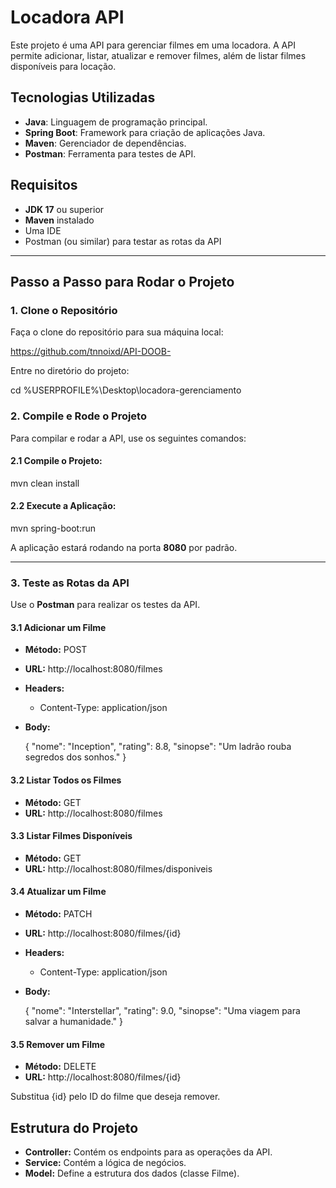 # Locadora API

Este projeto é uma API para gerenciar filmes em uma locadora. A API permite adicionar, listar, atualizar e remover filmes, além de listar filmes disponíveis para locação.

## Tecnologias Utilizadas

- **Java**: Linguagem de programação principal.
- **Spring Boot**: Framework para criação de aplicações Java.
- **Maven**: Gerenciador de dependências.
- **Postman**: Ferramenta para testes de API.

## Requisitos

- **JDK 17** ou superior
- **Maven** instalado
- Uma IDE
- Postman (ou similar) para testar as rotas da API

---

## Passo a Passo para Rodar o Projeto

### 1. Clone o Repositório

Faça o clone do repositório para sua máquina local:


https://github.com/tnnoixd/API-DOOB-


Entre no diretório do projeto:


cd %USERPROFILE%\Desktop\locadora-gerenciamento




### 2. Compile e Rode o Projeto

Para compilar e rodar a API, use os seguintes comandos:

#### 2.1 Compile o Projeto:


mvn clean install


#### 2.2 Execute a Aplicação:


mvn spring-boot:run


A aplicação estará rodando na porta **8080** por padrão.

---

### 3. Teste as Rotas da API

Use o **Postman** para realizar os testes da API.

#### 3.1 Adicionar um Filme

- **Método:** POST
- **URL:** http://localhost:8080/filmes
- **Headers:**
  - Content-Type: application/json
- **Body:**

  {
      "nome": "Inception",
      "rating": 8.8,
      "sinopse": "Um ladrão rouba segredos dos sonhos."
  }


#### 3.2 Listar Todos os Filmes

- **Método:** GET
- **URL:** http://localhost:8080/filmes

#### 3.3 Listar Filmes Disponíveis

- **Método:** GET
- **URL:** http://localhost:8080/filmes/disponiveis

#### 3.4 Atualizar um Filme

- **Método:** PATCH
- **URL:** http://localhost:8080/filmes/{id}
- **Headers:**
  - Content-Type: application/json
- **Body:**

  {
      "nome": "Interstellar",
      "rating": 9.0,
      "sinopse": "Uma viagem para salvar a humanidade."
  }


#### 3.5 Remover um Filme

- **Método:** DELETE
- **URL:** http://localhost:8080/filmes/{id}

Substitua {id} pelo ID do filme que deseja remover.


## Estrutura do Projeto

- **Controller:** Contém os endpoints para as operações da API.
- **Service:** Contém a lógica de negócios.
- **Model:** Define a estrutura dos dados (classe Filme).


